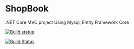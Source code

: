 # ShopBook
.NET Core MVC project Using Mysql, Entity Framework Core


[![Build status](https://ci.appveyor.com/api/projects/status/jw39c7g5fvv9kbhc?svg=true)](https://ci.appveyor.com/project/zhangyan232425/shopbook)

[![Build Status](https://travis-ci.org/zhangyan232425/ShopBook.svg?branch=master)](https://travis-ci.org/zhangyan232425/ShopBook)



